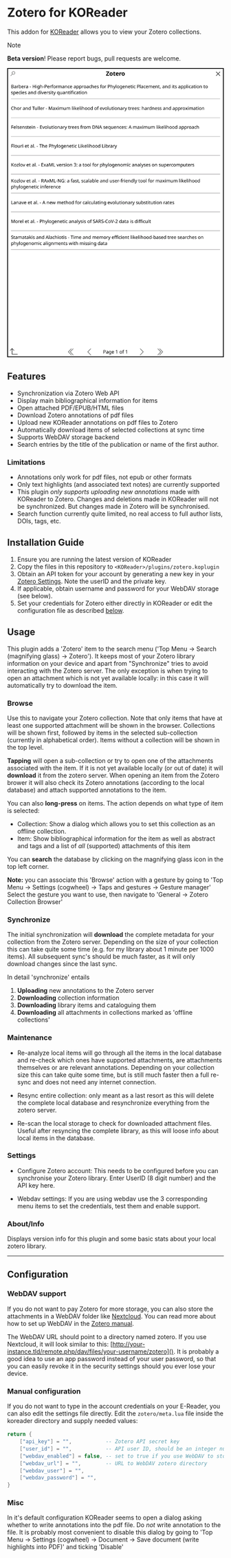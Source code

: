 # Zotero for KOReader

This addon for [KOReader](https://github.com/koreader/koreader) allows you to view your Zotero collections.

> [!NOTE]
> **Beta version**! Please report bugs, pull requests are welcome.

<div align="center"><img width="600" alt="Screenshot of this plugin displaying a list of papers alongside a search button" src="https://raw.githubusercontent.com/stelzch/screencasts/main/zotero-koplugin-screenshot.png"></div>

## Features
* Synchronization via Zotero Web API
* Display main bibliographical information for items
* Open attached PDF/EPUB/HTML files
* Download Zotero annotations of pdf files
* Upload new KOReader annotations on pdf files to Zotero
* Automatically download items of selected collections at sync time
* Supports WebDAV storage backend
* Search entries by the title of the publication or name of the first author.

### Limitations

* Annotations only work for pdf files, not epub or other formats
* Only text highlights (and associated text notes) are currently supported
* This plugin _only supports uploading new annotations_ made with KOReader to Zotero. Changes and deletions made in KOReader will not be synchronized. But changes made in Zotero will be synchronised.
* Search function currently quite limited, no real access to full author lists, DOIs, tags, etc.


## Installation Guide
1. Ensure you are running the latest version of KOReader
2. Copy the files in this repository to `<KOReader>/plugins/zotero.koplugin`
3. Obtain an API token for your account by generating a new key in your [Zotero Settings](https://www.zotero.org/settings/keys). Note the userID and the private key.
5. If applicable, obtain username and password for your WebDAV storage (see below).
6. Set your credentials for Zotero either directly in KOReader or edit the configuration file as described [below](#manual-configuration).



## Usage

This plugin adds a 'Zotero' item to the search menu ('Top Menu -> Search (magnifying glass) -> Zotero').
It keeps most of your Zotero library information on your device and apart from "Synchronize" tries to avoid interacting with the Zotero server.
The only exception is when trying to open an attachment which is not yet available locally: in this case it will automatically try to download the item.

### Browse

Use this to navigate your Zotero collection. Note that only items that have at least one supported attachment will be shown in the browser.
Collections will be shown first, followed by items in the selected sub-collection (currently in alphabetical order).
Items without a collection will be shown in the top level.

**Tapping** will open a sub-collection or try to open one of the attachments associated with the item.
If it is not yet available locally (or out of date) it will **download** it from the zotero server.
When opening an item from the Zotero brower it will also check its Zotero annotations (according to the local database) and attach supported annotations to the item.
 
You can also **long-press** on items. The action depends on what type of item is selected:
- Collection: Show a dialog which allows you to set this collection as an offline collection. 
- Item: Show bibliographical information for the item as well as abstract and tags and a list of *all* (supported) attachments of this item

You can **search** the database by clicking on the magnifying glass icon in the top left corner. 

**Note:** you can associate this 'Browse' action with a gesture by going to
'Top Menu -> Settings (cogwheel) -> Taps and gestures -> Gesture manager'
Select the gesture you want to use, then navigate to 'General -> Zotero Collection Browser'

### Synchronize

The initial synchronization will **download** the complete metadata for your collection from the Zotero server. Depending on the size of your collection this can take quite some time (e.g. for my library about 1 minute per 1000 items).
All subsequent sync's should be much faster, as it will only download changes since the last sync.

In detail 'synchronize' entails
1. **Uploading** new annotations to the Zotero server
2. **Downloading** collection information
3. **Downloading** library items and cataloguing them
4. **Downloading** all attachments in collections marked as 'offline collections'

### Maintenance

- Re-analyze local items will go through all the items in the local database and re-check which ones have supported attachments, are attachments themselves or are relevant annotations. Depending on your collection size this can take quite some time, but is still much faster then a full re-sync and does not need any internet connection.

- Resync entire collection: only meant as a last resort as this will delete the complete local database and resynchronize everything from the zotero server.

- Re-scan the local storage to check for downloaded attachment files. Useful after resyncing the complete library, as this will loose info about local items in the database.

### Settings

- Configure Zotero account: This needs to be configured before you can synchronise your Zotero library. Enter UserID (8 digit number) and the API key here.

- Webdav settings: If you are using webdav use the 3 corresponding menu items to set the credentials, test them and enable support. 


### About/Info

Displays version info for this plugin and some basic stats about your local zotero library.

---
## Configuration

### WebDAV support
If you do not want to pay Zotero for more storage, you can also store the attachments in a WebDAV folder like [Nextcloud](https://nextcloud.com).  You can read more about how to set up WebDAV in the [Zotero manual](https://www.zotero.org/support/sync).

The WebDAV URL should point to a directory named zotero. If you use Nextcloud, it will look similar to this: [http://your-instance.tld/remote.php/dav/files/your-username/zotero](). It is probably a good idea to use an app password instead of your user password, so that you can easily revoke it in the security settings should you ever lose your device.

### Manual configuration

If you do not want to type in the account credentials on your E-Reader, you can also edit the settings file directly.
Edit the `zotero/meta.lua` file inside the koreader directory and supply needed values:
```lua
return {
    ["api_key"] = "",           -- Zotero API secret key
    ["user_id"] = "",           -- API user ID, should be an integer number
    ["webdav_enabled"] = false, -- set to true if you use WebDAV to store attachments
    ["webdav_url"] = "",        -- URL to WebDAV zotero directory
    ["webdav_user"] = "",
    ["webdav_password"] = "",
}
```
### Misc

In it's default configuration KOReader seems to open a dialog asking whether to write annotations into the pdf file. 
Do *not* write annotation to the file.
It is probably most convenient to disable this dialog by going to
'Top Menu -> Settings (cogwheel) -> Document -> Save document (write highlights into PDF)' and ticking 'Disable'

